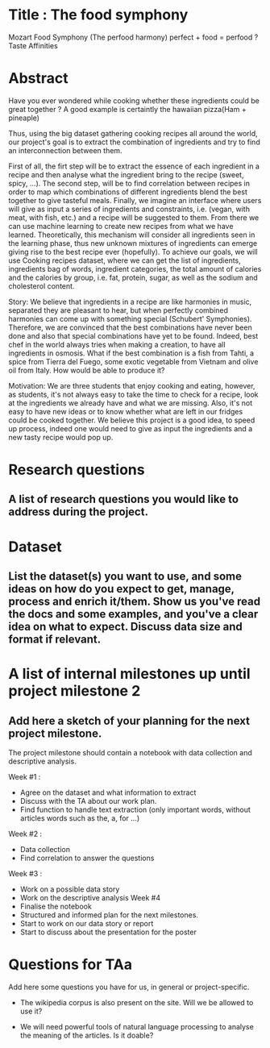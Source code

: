 # Title : The food symphony
Mozart Food Symphony
(The perfood harmony) perfect + food = perfood ?
Taste Affinities

# Abstract

Have you ever wondered while cooking whether these ingredients could be great together ? A good example is certaintly the hawaiian pizza(Ham + pineaple)

Thus, using the big dataset gathering cooking recipes all around the world, our project's goal is to extract the combination of ingredients and try to find an interconnection between them.

First of all, the firt step will be to extract the essence of each ingredient in a recipe and then analyse what the ingredient bring to the recipe (sweet, spicy, ...). 
The second step, will be to find correlation between recipes in order to map which combinations of different ingredients blend the best together to give tasteful meals. 
Finally, we imagine an interface where users will give as input a series of ingredients and constraints, i.e. (vegan, with meat, with fish, etc.) and a recipe will be suggested to them. From there we can use machine learning to create new recipes from what we have learned. Theoretically, this mechanism will consider all ingredients seen in the learning phase, thus new unknown mixtures of ingredients can emerge giving rise to the best recipe ever (hopefully).
To achieve our goals, we will use Cooking recipes dataset, where we can get the list of ingredients, ingredients bag of words, ingredient categories, the total amount of calories and the calories by group, i.e. fat, protein, sugar, as well as the sodium and cholesterol content.

Story: 
We believe that ingredients in a recipe are like harmonies in music, separated they are pleasant to hear, but when perfectly combined harmonies can come up with something special (Schubert' Symphonies).
Therefore, we are convinced that the best combinations have never been done and also that special combinations have yet to be found. 
Indeed, best chef in the world always tries when making a creation, to have all ingredients in osmosis. What if the best combination is a fish from Tahti, a spice from Tierra del Fuego, some exotic vegetable from Vietnam and olive oil from Italy. How would be able to produce it?     

Motivation: We are three students that enjoy cooking and eating, however, as students, it's not always easy to take the time to check for a recipe, look at the ingredients we already have and what we are missing. Also, it's not easy to have new ideas or to know whether what are left in our fridges could be cooked together. We believe this project is a good idea, to speed up process, indeed one would need to give as input the ingredients and a new tasty recipe would pop up.



# Research questions
## A list of research questions you would like to address during the project.



# Dataset
## List the dataset(s) you want to use, and some ideas on how do you expect to get, manage, process and enrich it/them. Show us you've read the docs and some examples, and you've a clear idea on what to expect. Discuss data size and format if relevant.




# A list of internal milestones up until project milestone 2
## Add here a sketch of your planning for the next project milestone.
The project milestone should contain a notebook with data collection and descriptive analysis.

Week #1 :
- Agree on the dataset and what information to extract
- Discuss with the TA about our work plan.
- Find function to handle text extraction (only important words, without articles words such as the, a, for ...)

Week #2 :
- Data collection
- Find correlation to answer the questions

Week #3 :
- Work on a possible data story
- Work on the descriptive analysis
Week #4
- Finalise the notebook
- Structured and informed plan for the next milestones.
- Start to work on our data story or report
- Start to discuss about the presentation for the poster

# Questions for TAa
Add here some questions you have for us, in general or project-specific.
- The wikipedia corpus is also present on the site. Will we be allowed to use it?

- We will need powerful tools of natural language processing to analyse the meaning of the articles. Is it doable?

